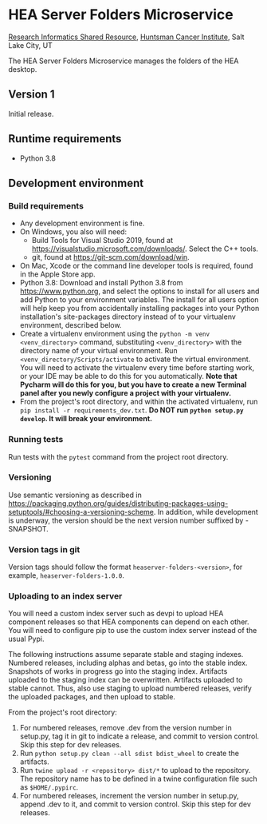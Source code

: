 # HEA Server Folders Microservice
[Research Informatics Shared Resource](https://risr.hci.utah.edu), [Huntsman Cancer Institute](https://hci.utah.edu), 
Salt Lake City, UT

The HEA Server Folders Microservice manages the folders of the HEA desktop.

## Version 1
Initial release.

## Runtime requirements
* Python 3.8

## Development environment

### Build requirements
* Any development environment is fine.
* On Windows, you also will need:
    * Build Tools for Visual Studio 2019, found at https://visualstudio.microsoft.com/downloads/. Select the C++ tools.
    * git, found at https://git-scm.com/download/win.
* On Mac, Xcode or the command line developer tools is required, found in the Apple Store app.
* Python 3.8: Download and install Python 3.8 from https://www.python.org, and select the options to install for all users and add
Python to your environment variables. The install for all users option will help keep you from accidentally installing
packages into your Python installation's site-packages directory instead of to your virtualenv environment, described
below.
* Create a virtualenv environment using the `python -m venv <venv_directory>` command, substituting `<venv_directory>`
with the directory name of your virtual environment. Run `<venv_directory/Scripts/activate` to activate the virtual
environment. You will need to activate the virtualenv  every time before starting work, or your IDE may be able to do 
this for you automatically. **Note that Pycharm will do this for you, but you have to create a new Terminal panel
after you newly configure a project with your virtualenv.**
* From the project's root directory, and within the activated virtualenv, run `pip install -r requirements_dev.txt`.
**Do NOT run `python setup.py develop`. It will break your environment.**

### Running tests
Run tests with the `pytest` command from the project root directory.

### Versioning
Use semantic versioning as described in 
https://packaging.python.org/guides/distributing-packages-using-setuptools/#choosing-a-versioning-scheme. In addition,
while development is underway, the version should be the next version number suffixed by -SNAPSHOT.

### Version tags in git
Version tags should follow the format `heaserver-folders-<version>`, for example, `heaserver-folders-1.0.0`.

### Uploading to an index server
You will need a custom index server such as devpi to upload HEA component releases so that HEA
components can depend on each other. You will need to configure pip to use the custom index server
instead of the usual Pypi.

The following instructions assume separate stable and staging indexes. Numbered releases, including alphas and betas, go 
into the stable index. Snapshots of works in progress go into the staging index. Artifacts uploaded to the
staging index can be overwritten. Artifacts uploaded to stable cannot. Thus, also use staging to upload numbered
releases, verify the uploaded packages, and then upload to stable.

From the project's root directory:
1. For numbered releases, remove .dev from the version number in setup.py, tag it in git to indicate a release, 
and commit to version control. Skip this step for dev releases.
2. Run `python setup.py clean --all sdist bdist_wheel` to create the artifacts.
3. Run `twine upload -r <repository> dist/*` to upload to the repository. The repository name has to be defined in a
twine configuration file such as `$HOME/.pypirc`.
4. For numbered releases, increment the version number in setup.py, append .dev to it, and commit to version 
control. Skip this step for dev releases.
